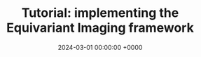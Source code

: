 ---
layout: redirected
redirect_to:  https://deepinv.github.io/deepinv/auto_examples/self-supervised-learning/demo_ei_transforms.html
type: research
title: "Tutorial: implementing the Equivariant Imaging framework"
date: 2024-03-01 00:00:00 +0000
description: "Geometric transformations for equivariant imaging using the DeepInverse library"
img: deepinv-equivariance.png
tags: [tutorial, research, machine-learning]
---